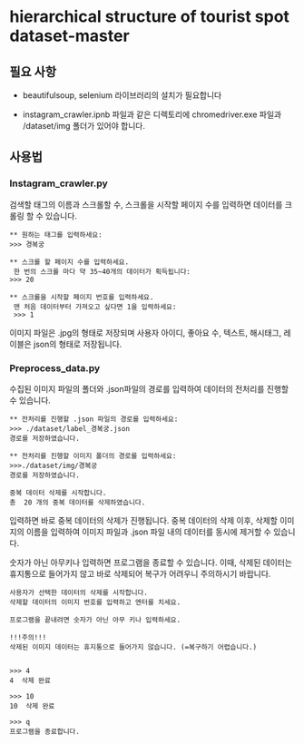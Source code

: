 # hierarchical structure of tourist spot dataset-master

## 필요 사항

* beautifulsoup, selenium 라이브러리의 설치가 필요합니다

* instagram_crawler.ipnb 파일과 같은 디렉토리에 
chromedriver.exe 파일과 /dataset/img 폴더가 있어야 합니다.

## 사용법

### Instagram_crawler.py
검색할 태그의 이름과 스크롤할 수, 스크롤을 시작할 페이지 수를 입력하면 데이터를 크롤링 할 수 있습니다.

	** 원하는 태그를 입력하세요: 
	>>> 경복궁

	** 스크롤 할 페이지 수를 입력하세요.
	 한 번의 스크롤 마다 약 35~40개의 데이터가 획득됩니다: 
	>>> 20

	** 스크롤을 시작할 페이지 번호를 입력하세요.
	 맨 처음 데이터부터 가져오고 싶다면 1을 입력하세요:
	 >>> 1

이미지 파일은 .jpg의 형태로 저장되며
사용자 아이디, 좋아요 수, 텍스트, 해시태그, 레이블은 json의 형태로 저장됩니다.

### Preprocess_data.py
수집된 이미지 파일의 폴더와 .json파일의 경로를 입력하여 데이터의 전처리를 진행할 수 있습니다.

	** 전처리를 진행할 .json 파일의 경로를 입력하세요:
	>>> ./dataset/label_경복궁.json
	경로를 저장하였습니다.

	** 전처리를 진행할 이미지 폴더의 경로를 입력하세요:
	>>>./dataset/img/경복궁
	경로를 저장하였습니다.

	중복 데이터 삭제를 시작합니다.
	총  20 개의 중복 데이터를 삭제하였습니다.
	
입력하면 바로 중복 데이터의 삭제가 진행됩니다. 
중복 데이터의 삭제 이후, 삭제할 이미지의 이름을 입력하여 이미지 파일과 .json 파일 내의 데이터를 동시에 제거할 수 있습니다.

숫자가 아닌 아무키나 입력하면 프로그램을 종료할 수 있습니다.
이때, 삭제된 데이터는 휴지통으로 들어가지 않고 바로 삭제되어 복구가 어려우니 주의하시기 바랍니다.

	사용자가 선택한 데이터의 삭제를 시작합니다.
	삭제할 데이터의 이미지 번호를 입력하고 엔터를 치세요.

	프로그램을 끝내려면 숫자가 아닌 아무 키나 입력하세요.

	!!!주의!!!
	삭제된 이미지 데이터는 휴지통으로 들어가지 않습니다. (=복구하기 어렵습니다.)


	>>> 4
	4  삭제 완료

	>>> 10
	10  삭제 완료

	>>> q
	프로그램을 종료합니다.
